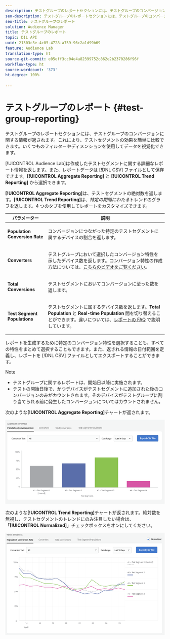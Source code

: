 ```yaml
---
description: テストグループのレポートセクションには、テストグループのコンバージョンに関する情報が返されます。これにより、テストセグメントの効果を簡単に比較できます。いくつものフィルターやディメンションを使用してデータを視覚化できます。
seo-description: テストグループのレポートセクションには、テストグループのコンバージョンに関する情報が返されます。これにより、テストセグメントの効果を簡単に比較できます。いくつものフィルターやディメンションを使用してデータを視覚化できます。
seo-title: テストグループのレポート
solution: Audience Manager
title: テストグループのレポート
topic: DIL API
uuid: 21303c3e-4c05-4728-a759-96c2a1d99b69
feature: Audience Lab
translation-type: ht
source-git-commit: e05eff3cc04e4a82399752c862e2b2370286f96f
workflow-type: ht
source-wordcount: '373'
ht-degree: 100%

---
```



# テストグループのレポート {#test-group-reporting}

テストグループのレポートセクションには、テストグループのコンバージョンに関する情報が返されます。これにより、テストセグメントの効果を簡単に比較できます。いくつものフィルターやディメンションを使用してデータを視覚化できます。

[!UICONTROL Audience Lab]は作成したテストセグメントに関する詳細なレポート情報を返します。また、レポートデータは [!DNL CSV] ファイルとして保存できます。**[!UICONTROL Aggregate Reporting]** と **[!UICONTROL Trend Reporting]** から選択できます。

**[!UICONTROL Aggregate Reporting]**&#x200B;は、テストセグメントの絶対数を返します。**[!UICONTROL Trend Reporting]**&#x200B;は、*特定の期間にわたる*&#x200B;トレンドのグラフを返します。4 つのタブを使用してレポートをカスタマイズできます。

<table id="table_446384AE9A36408A9C570CB7DB72C3D6"> 
 <thead> 
  <tr> 
   <th colname="col1" class="entry"> パラメーター </th> 
   <th colname="col2" class="entry"> 説明 </th> 
  </tr> 
 </thead>
 <tbody> 
  <tr> 
   <td colname="col1"> <p> <b><span class="uicontrol"> Population Conversion Rate</span></b> </p> </td> 
   <td colname="col2"> <p>コンバージョンにつながった特定のテストセグメントに属するデバイスの割合を返します。 </p> </td> 
  </tr> 
  <tr> 
   <td colname="col1"> <p> <b><span class="uicontrol"> Converters</span></b> </p> </td> 
   <td colname="col2"> <p>テストグループにおいて選択したコンバージョン特性を示したデバイス数を返します。コンバージョン特性の作成方法については、<a href="https://helpx.adobe.com/jp/audience-manager/kt/using/creating-conversion-traits-feature-video-use.html" format="https" scope="external">こちらのビデオをご覧ください</a>。 </p> </td> 
  </tr> 
  <tr> 
   <td colname="col1"> <p> <b><span class="uicontrol">Total Conversions</span></b> </p> </td> 
   <td colname="col2"> <p>テストセグメントにおいてコンバージョンに至った数を返します。 </p> </td> 
  </tr> 
  <tr> 
   <td colname="col1"> <p> <b><span class="uicontrol"> Test Segment Populations</span></b> </p> </td> 
   <td colname="col2"> <p>テストセグメントに属するデバイス数を返します。<b><span class="uicontrol">Total Population</span></b> と <b><span class="uicontrol">Real-time Population</span></b> 間を切り替えることができます。違いについては、<a href="../../faq/faq-reporting.md">レポートの FAQ</a> で説明しています。 </p> </td>
  </tr>
 </tbody>
</table>

レポートを生成するために特定のコンバージョン特性を選択することも、すべての特性をまとめて選択することもできます。また、返される情報の日付範囲を定義し、レポートを [!DNL CSV] ファイルとしてエクスポートすることができます。

>[!NOTE]
>
>* テストグループに関するレポートは、開始日以降に実施されます。
>* テストの開始日後で、かつデバイスがテストセグメントに追加された後のコンバージョンのみがカウントされます。そのデバイスがテストグループに割り当てられる前に発生したコンバージョンについてはカウントされません。


次のような&#x200B;**[!UICONTROL Aggregate Reporting]**&#x200B;チャートが返されます。

![](assets/aggregate-reporting.PNG)

次のような&#x200B;**[!UICONTROL Trend Reporting]**&#x200B;チャートが返されます。絶対数を無視し、テストセグメントのトレンドにのみ注目したい場合は、「**[!UICONTROL Normalized]**」チェックボックスをオンにしてください。

![](assets/trend-reporting.PNG)